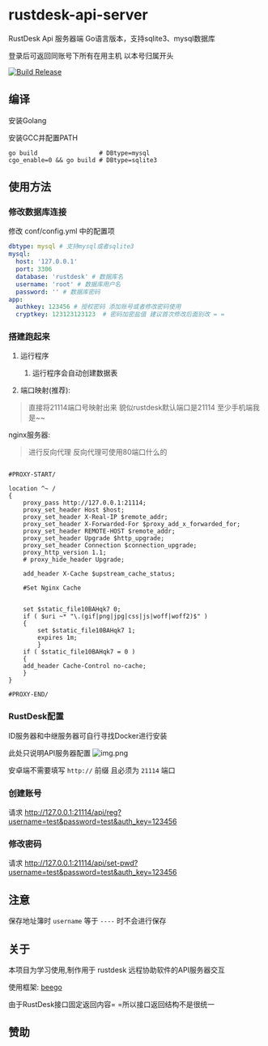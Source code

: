 # rustdesk-api-server
RustDesk Api 服务器端 Go语言版本，支持sqlite3、mysql数据库

登录后可返回同账号下所有在用主机 以本号归属开头

[![Build Release](https://github.com/xiaoyi510/rustdesk-api-server/actions/workflows/build.yml/badge.svg)](https://github.com/xiaoyi510/rustdesk-api-server/actions/workflows/build.yml)

## 编译
安装Golang 

安装GCC并配置PATH
```
go build                 # DBtype=mysql
cgo_enable=0 && go build # DBtype=sqlite3

```

## 使用方法


### 修改数据库连接
修改 conf/config.yml 中的配置项
```yaml
dbtype: mysql # 支持mysql或者sqlite3
mysql:
  host: '127.0.0.1'
  port: 3306 
  database: 'rustdesk' # 数据库名
  username: 'root' # 数据库用户名
  password: '' # 数据库密码
app:
  authkey: 123456 # 授权密码 添加账号或者修改密码使用
  cryptkey: 123123123123  # 密码加密盐值 建议首次修改后面别改 = =
```

### 搭建跑起来

1. 运行程序
   1. 运行程序会自动创建数据表

2. 端口映射(推荐):
> 直接将21114端口号映射出来 貌似rustdesk默认端口是21114 至少手机端我是~~


nginx服务器:
> 进行反向代理 反向代理可使用80端口什么的
```nginx

#PROXY-START/

location ^~ /
{
    proxy_pass http://127.0.0.1:21114;
    proxy_set_header Host $host;
    proxy_set_header X-Real-IP $remote_addr;
    proxy_set_header X-Forwarded-For $proxy_add_x_forwarded_for;
    proxy_set_header REMOTE-HOST $remote_addr;
    proxy_set_header Upgrade $http_upgrade;
    proxy_set_header Connection $connection_upgrade;
    proxy_http_version 1.1;
    # proxy_hide_header Upgrade;

    add_header X-Cache $upstream_cache_status;

    #Set Nginx Cache
    
    
    set $static_file10BAHqk7 0;
    if ( $uri ~* "\.(gif|png|jpg|css|js|woff|woff2)$" )
    {
    	set $static_file10BAHqk7 1;
    	expires 1m;
        }
    if ( $static_file10BAHqk7 = 0 )
    {
    add_header Cache-Control no-cache;
    }
}

#PROXY-END/
```

### RustDesk配置
ID服务器和中继服务器可自行寻找Docker进行安装

此处只说明API服务器配置
![img.png](img.png)

安卓端不需要填写 `http://` 前缀 且必须为 `21114` 端口



### 创建账号
请求
http://127.0.0.1:21114/api/reg?username=test&password=test&auth_key=123456

### 修改密码
请求
http://127.0.0.1:21114/api/set-pwd?username=test&password=test&auth_key=123456


## 注意
保存地址簿时 `username` 等于 `----` 时不会进行保存


## 关于
本项目为学习使用,制作用于 rustdesk 远程协助软件的API服务器交互

使用框架:
[beego](https://github.com/beego/beego)

由于RustDesk接口固定返回内容= =所以接口返回结构不是很统一

## 赞助
